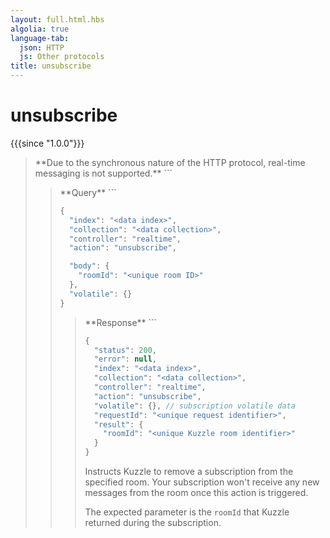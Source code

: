 ```yaml
---
layout: full.html.hbs
algolia: true
language-tab:
  json: HTTP
  js: Other protocols
title: unsubscribe
---
```



# unsubscribe

{{{since "1.0.0"}}}


<blockquote class="json">
<p>
**Due to the synchronous nature of the HTTP protocol, real-time messaging is not supported.**
```

<blockquote class="js">
<p>
**Query**
```


```js
{
  "index": "<data index>",
  "collection": "<data collection>",
  "controller": "realtime",
  "action": "unsubscribe",

  "body": {
    "roomId": "<unique room ID>"
  },
  "volatile": {}
}
```



<blockquote class="js">
<p>
**Response**
```



```js
{
  "status": 200,
  "error": null,
  "index": "<data index>",
  "collection": "<data collection>",
  "controller": "realtime",
  "action": "unsubscribe",
  "volatile": {}, // subscription volatile data
  "requestId": "<unique request identifier>",
  "result": {
    "roomId": "<unique Kuzzle room identifier>"
  }
}
```

Instructs Kuzzle to remove a subscription from the specified room.
Your subscription won't receive any new messages from the room once this action is triggered.

The expected parameter is the `roomId` that Kuzzle returned during the subscription.
